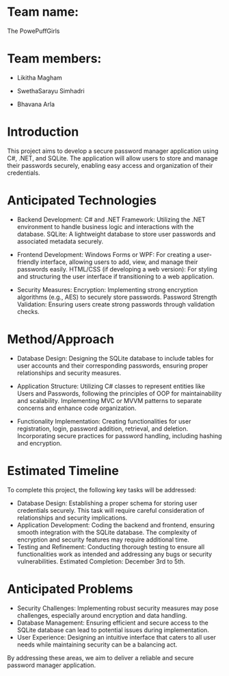 # Team name: 

The PowePuffGirls

# Team members:

* Likitha Magham

* SwethaSarayu Simhadri

* Bhavana Arla

# Introduction

This project aims to develop a secure password manager application using C#, .NET, and SQLite. The application will allow users to store and manage their passwords securely, enabling easy access and organization of their credentials.


# Anticipated Technologies

* Backend Development:
C# and .NET Framework: Utilizing the .NET environment to handle business logic and interactions with the database.
SQLite: A lightweight database to store user passwords and associated metadata securely.

* Frontend Development:
Windows Forms or WPF: For creating a user-friendly interface, allowing users to add, view, and manage their passwords easily.
HTML/CSS (if developing a web version): For styling and structuring the user interface if transitioning to a web application.

* Security Measures:
Encryption: Implementing strong encryption algorithms (e.g., AES) to securely store passwords.
Password Strength Validation: Ensuring users create strong passwords through validation checks.

# Method/Approach

* Database Design:
Designing the SQLite database to include tables for user accounts and their corresponding passwords, ensuring proper relationships and security measures.

* Application Structure:
Utilizing C# classes to represent entities like Users and Passwords, following the principles of OOP for maintainability and scalability.
Implementing MVC or MVVM patterns to separate concerns and enhance code organization.

* Functionality Implementation:
Creating functionalities for user registration, login, password addition, retrieval, and deletion.
Incorporating secure practices for password handling, including hashing and encryption.

# Estimated Timeline
To complete this project, the following key tasks will be addressed:

* Database Design: 
Establishing a proper schema for storing user credentials securely. This task will require careful consideration of relationships and security implications.
* Application Development: 
Coding the backend and frontend, ensuring smooth integration with the SQLite database. The complexity of encryption and security features may require additional time.
* Testing and Refinement: 
Conducting thorough testing to ensure all functionalities work as intended and addressing any bugs or security vulnerabilities.
Estimated Completion: December 3rd to 5th.

# Anticipated Problems
* Security Challenges: Implementing robust security measures may pose challenges, especially around encryption and data handling.
* Database Management: Ensuring efficient and secure access to the SQLite database can lead to potential issues during implementation.
* User Experience: Designing an intuitive interface that caters to all user needs while maintaining security can be a balancing act.

By addressing these areas, we aim to deliver a reliable and secure password manager application.

